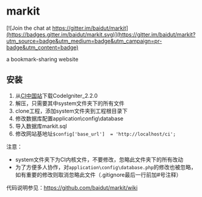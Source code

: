 markit
======

[![Join the chat at https://gitter.im/baidut/markit](https://badges.gitter.im/baidut/markit.svg)](https://gitter.im/baidut/markit?utm_source=badge&utm_medium=badge&utm_campaign=pr-badge&utm_content=badge)

a bookmark-sharing website

安装
---

1. 从[CI中国站](http://codeigniter.org.cn/downloads)下载CodeIgniter_2.2.0
1. 解压，只需要其中system文件夹下的所有文件
1. clone工程，添加system文件夹到工程根目录下
1. 修改数据库配置application\config\database
1. 导入数据库markit.sql
1. 修改网站基地址`$config['base_url']	= 'http://localhost/ci';`

注意：
 * system文件夹下为CI内核文件，不要修改，忽略此文件夹下的所有改动
 * 为了方便多人协作，对`application\config\database.php`的修改也被忽略，如有重要的修改则取消忽略此文件（.gitignore最后一行前加#号注释）


代码说明参见：https://github.com/baidut/markit/wiki
